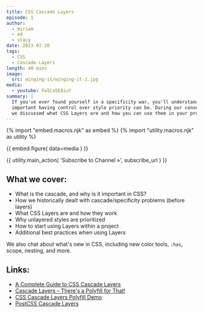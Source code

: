 ```yaml
---
title: CSS Cascade Layers
episode: 1
author:
  - miriam
  - ed
  - stacy
date: 2023-07-20
tags:
  - CSS
  - Cascade Layers
length: 40 mins
image:
  src: winging-it/winging-it-1.jpg
media:
  - youtube: FwICaSE8iuY
summary: |
  If you've ever found yourself in a specificity war, you'll understand how
  important having control over style priority can be. During our conversation,
  we discussed what CSS Layers are and how you can use them in your project.
---
```


{% import "embed.macros.njk" as embed %}
{% import "utility.macros.njk" as utility %}

{{ embed.figure(
  data=media
) }}

{{ utility.main_action(
  'Subscribe to Channel »',
  subscribe_url
) }}

## What we cover:

- What is the cascade, and why is it important in CSS?
- How we historically dealt with cascade/specificity problems (before layers)
- What CSS Layers are and how they work
- Why unlayered styles are prioritized
- How to start using Layers within a project
- Additional best practices when using Layers

We also chat about what's new in CSS, including new color tools, `:has`, scope,
nesting, and more.

## Links:

- [A Complete Guide to CSS Cascade Layers](https://css-tricks.com/css-cascade-layers/)
- [Cascade Layers – There's a Polyfill for That!](/2022/06/21/cascade-layers-polyfill/)
- [CSS Cascade Layers Polyfill Demo](https://layers-polyfill-example.netlify.app/)
- [PostCSS Cascade Layers](https://www.npmjs.com/package/@csstools/postcss-cascade-layers)

